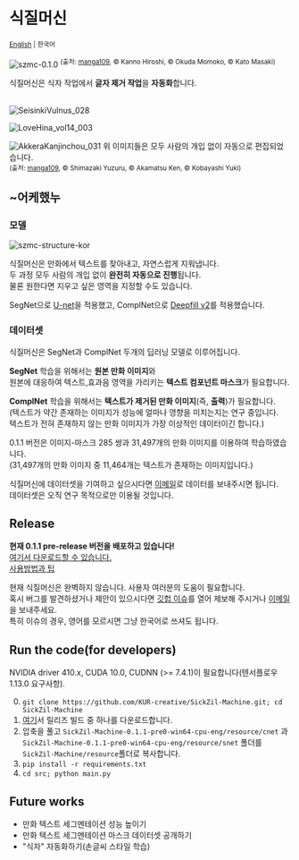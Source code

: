 식질머신
========
<sup>[English](README.md) | 한국어</sup>

![szmc-0.1.0](doc/szmc-0.1.0.gif)
<sup>(출처: [manga109](http://www.manga109.org), © Kanno Hiroshi, © Okuda Momoko, © Kato Masaki)</sup>

식질머신은 식자 작업에서 **글자 제거 작업**을 **자동화**합니다.
</br></br>

![SeisinkiVulnus_028](doc/1.jpg)

![LoveHina_vol14_003](doc/2.jpg)

![AkkeraKanjinchou_031](doc/3.jpg)
위 이미지들은 모두 사람의 개입 없이 자동으로 편집되었습니다.\
<sup>(출처: [manga109](http://www.manga109.org), © Shimazaki Yuzuru, © Akamatsu Ken, © Kobayashi Yuki)</sup>

~어케했누
-----

### 모델

![szmc-structure-kor](doc/szmc-structure-kor.png)

식질머신은 만화에서 텍스트를 찾아내고, 자연스럽게 지워냅니다.\
두 과정 모두 사람의 개입 없이 **완전히 자동으로 진행**됩니다.\
물론 원한다면 지우고 싶은 영역을 지정할 수도 있습니다.

SegNet으로 [U-net](https://arxiv.org/abs/1505.04597)을 적용했고, ComplNet으로 [Deepfill v2](http://jiahuiyu.com/deepfill2/)를 적용했습니다.

### 데이터셋
식질머신은 SegNet과 ComplNet 두개의 딥러닝 모델로 이루어집니다. 

**SegNet** 학습을 위해서는 **원본 만화 이미지**와 \
원본에 대응하여 텍스트,효과음 영역을 가리키는 **텍스트 컴포넌트 마스크**가 필요합니다. 

**ComplNet** 학습을 위해서는 **텍스트가 제거된 만화 이미지**(즉, **출력**)가 필요합니다. \
(텍스트가 약간 존재하는 이미지가 성능에 얼마나 영향을 미치는지는 연구 중입니다. \
 텍스트가 전혀 존재하지 않는 만화 이미지가 가장 이상적인 데이터이긴 합니다.)
 
0.1.1 버전은 이미지-마스크 285 쌍과 31,497개의 만화 이미지를 이용하여 학습하였습니다. \
(31,497개의 만화 이미지 중 11,464개는 텍스트가 존재하는 이미지입니다.)
 
식질머신에 데이터셋을 기여하고 싶으시다면 <a href="mailto:kur.creative.org@gmail.com">이메일</a>로 데이터를 보내주시면 됩니다. \
데이터셋은 오직 연구 목적으로만 이용될 것입니다.


Release
-----
**현재 0.1.1 pre-release 버전을 배포하고 있습니다!** \
[여기서 다운로드할 수 있습니다.](https://github.com/KUR-creative/SickZil-Machine/releases) \
[사용방법과 팁](https://github.com/KUR-creative/SickZil-Machine/blob/master/doc/tips/tips-0.1.1-kor.md)

현재 식질머신은 완벽하지 않습니다. 사용자 여러분의 도움이 필요합니다. \
혹시 버그를 발견하셨거나 제안이 있으시다면 [깃헙 이슈](https://github.com/KUR-creative/SickZil-Machine/issues)를 열어 제보해 주시거나 <a href="mailto:kur.creative.org@gmail.com">이메일</a>을 보내주세요.\
특히 이슈의 경우, 영어를 모르시면 그냥 한국어로 쓰셔도 됩니다.    

Run the code(for developers)
----

NVIDIA driver 410.x, CUDA 10.0, CUDNN (>= 7.4.1)이 필요합니다(텐서플로우 1.13.0 요구사항).

0. `git clone https://github.com/KUR-creative/SickZil-Machine.git; cd SickZil-Machine`
1. [여기](https://github.com/KUR-creative/SickZil-Machine/releases)서 릴리즈 빌드 중 하나를 다운로드합니다.
2. 압축을 풀고 `SickZil-Machine-0.1.1-pre0-win64-cpu-eng/resource/cnet` 과 `SickZil-Machine-0.1.1-pre0-win64-cpu-eng/resource/snet` 폴더를 `SickZil-Machine/resource`폴더로 복사합니다.
3. `pip install -r requirements.txt`
4. `cd src; python main.py`

Future works
-----
- 만화 텍스트 세그멘테이션 성능 높이기
- 만화 텍스트 세그멘테이션 마스크 데이터셋 공개하기
- "식자" 자동화하기(손글씨 스타일 학습)
